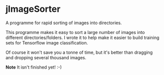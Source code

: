 # jImageSorter
A programme for rapid sorting of images into directories. 

This programme makes it easy to sort a large number of images into different directories/folders. I wrote it to help make it easier to build training sets for Tensorflow image classification. 

Of course it won't save you a tonne of time, but it's better than dragging and dropping several thousand images.

**Note** It isn't finished yet! :-)
